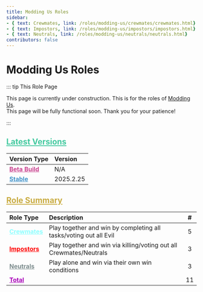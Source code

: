```yaml
---
title: Modding Us Roles
sidebar:
- { text: Crewmates, link: /roles/modding-us/crewmates/crewmates.html}
- { text: Impostors, link: /roles/modding-us/impostors/impostors.html}
- { text: Neutrals, link: /roles/modding-us/neutrals/neutrals.html}
contributors: false
---
```

# Modding Us Roles

::: tip This Role Page

This page is currently under construction. This is for the roles of [Modding Us](https://github.com/OvernightAU/ModdingUs/releases).  
This page will be fully functional soon. Thank you for your patience!

:::

## <a href="#latest-versions" style="color:#42c99f">Latest Versions</a>
| Version Type | Version |
|:--------- |:----------- |
| <a href="/changelogs/modding-us/dev.html" style="color:#c9428f">**Beta Build**</a> | N/A |
| <a href="/changelogs/modding-us/stable.html" style="color:#4293c9">**Stable**</a> | 2025.2.25 |

## <a href="#role-summary" style="color:#c9ac42">Role Summary</a>
| Role Type | Description | # |
|:--------- |:----------- |:-:|
| <a href="/roles/modding-us/crewmates/crewmates.html" style="color:#8cffff">**Crewmates**</a> |  Play together and win by completing all tasks/voting out all Evil | 5 |
| <a href="/roles/modding-us/impostors/impostors.html" style="color:#FF0000">**Impostors**</a> |  Play together and win via killing/voting out all Crewmates/Neutrals | 3 |
| <a href="/roles/modding-us/neutrals/neutrals.html" style="color:#7c8c8d">**Neutrals**</a> |  Play alone and win via their own win conditions | 3 |
| <a href="#total" style="color:#a800b8">**Total**</a> |  | 11 |